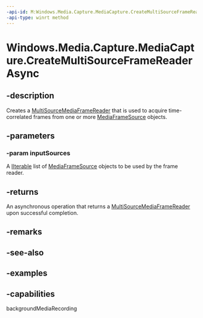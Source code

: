 ```yaml
---
-api-id: M:Windows.Media.Capture.MediaCapture.CreateMultiSourceFrameReaderAsync(Windows.Foundation.Collections.IIterable{Windows.Media.Capture.Frames.MediaFrameSource})
-api-type: winrt method
---
```


<!-- Method syntax.
public IAsyncOperation<MultiSourceMediaFrameReader> MediaCapture.CreateMultiSourceFrameReaderAsync(IIterable<MediaFrameSource> inputSources)
-->

# Windows.Media.Capture.MediaCapture.CreateMultiSourceFrameReaderAsync


## -description

Creates a [MultiSourceMediaFrameReader](../windows.media.capture.frames/multisourcemediaframereader.md) that is used to acquire time-correlated frames from one or more [MediaFrameSource](../windows.media.capture.frames/mediaframesource.md) objects.

## -parameters

### -param inputSources

A [IIterable](../windows.foundation.collections/iiterable_1.md) list of [MediaFrameSource](../windows.media.capture.frames/mediaframesource.md) objects to be used by the frame reader.

## -returns

An asynchronous operation that returns a [MultiSourceMediaFrameReader](../windows.media.capture.frames/multisourcemediaframereader.md) upon successful completion.

## -remarks

## -see-also

## -examples

## -capabilities

backgroundMediaRecording

